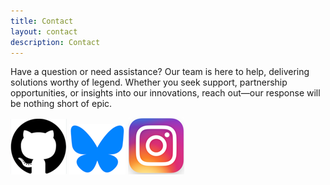 ```yaml
---
title: Contact
layout: contact
description: Contact
---
```



Have a question or need assistance? Our team is here to help, delivering solutions worthy of legend. Whether you seek support, partnership opportunities, or insights into our innovations, reach out—our response will be nothing short of epic.


<!--
| Day       | Opening Hours   |
| --------- | --------------- |
| Tuesday   | 8:30am - 5:00pm |
| Wednesday | 8:30am - 5:00pm |
| Thursday  | 8:30am - 5:00pm |
| Friday    | 8:30am - 5:00pm |
| Saturday  | 10:am - 4:00pm  |
| Saturday  | Closed          |
-->

<a href='https://github.com/olympus-logic/olympus-logic' target="_blank">![GitHub](/assets/socialIcons/gh-sized.png "GitHub")</a>   <a href='https://bsky.app/profile/olympus-logic.bsky.social' target="_blank">![bluesky](/assets/socialIcons/bluesky-sized.png "bluesky")</a>    <a href='https://instagram.com/olympus.logic' target="_blank">![Instagram](/assets/socialIcons/ig-sized.png "Instagrem") </a>
